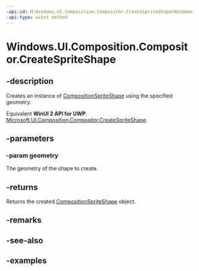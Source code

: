 ```yaml
---
-api-id: M:Windows.UI.Composition.Compositor.CreateSpriteShape(Windows.UI.Composition.CompositionGeometry)
-api-type: winrt method
---
```


<!-- Method syntax.
public CompositionSpriteShape Compositor.CreateSpriteShape(CompositionGeometry geometry)
-->

# Windows.UI.Composition.Compositor.CreateSpriteShape

## -description

Creates an instance of [CompositionSpriteShape](compositionspriteshape.md) using the specified geometry.

Equivalent **WinUI 2 API for UWP**: [Microsoft.UI.Composition.Compositor.CreateSpriteShape](/windows/winui/api/microsoft.ui.composition.compositor.createspriteshape).

## -parameters
### -param geometry

The geometry of the shape to create.

## -returns

Returns the created [CompositionSpriteShape](compositionspriteshape.md) object.

## -remarks

## -see-also

## -examples

